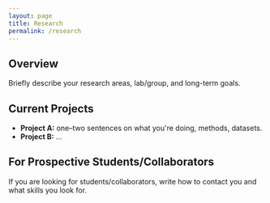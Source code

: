```yaml
---
layout: page
title: Research
permalink: /research
---
```


## Overview
Briefly describe your research areas, lab/group, and long-term goals.

## Current Projects
- **Project A:** one–two sentences on what you're doing, methods, datasets.
- **Project B:** ...

## For Prospective Students/Collaborators
If you are looking for students/collaborators, write how to contact you and what skills you look for.
